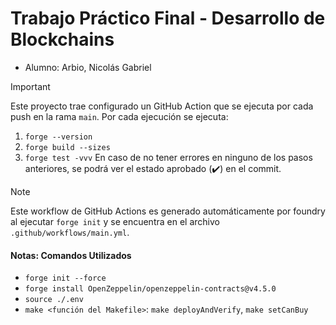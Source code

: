 # Trabajo Práctico Final - Desarrollo de Blockchains

* Alumno: Arbio, Nicolás Gabriel

> [!IMPORTANT]  
> Este proyecto trae configurado un GitHub Action que se ejecuta por cada push en la rama `main`.
> Por cada ejecución se ejecuta:
> 1. `forge --version`
> 2. `forge build --sizes`
> 3. `forge test -vvv`
> En caso de no tener errores en ninguno de los pasos anteriores, se podrá ver el estado aprobado (:heavy_check_mark:) en el commit.

> [!NOTE]
> Este workflow de GitHub Actions es generado automáticamente por foundry al ejecutar `forge init` y se encuentra en el archivo `.github/workflows/main.yml`.

#### Notas: Comandos Utilizados
- `forge init --force`
- `forge install OpenZeppelin/openzeppelin-contracts@v4.5.0`
- `source ./.env`
- `make <función del Makefile>`: `make deployAndVerify`, `make setCanBuy`